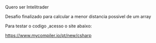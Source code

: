 Quero ser Intelitrader

Desafio finalizado para calcular a menor distancia possivel de um array

Para testar o codigo ,acesso o site abaixo:

https://www.mycompiler.io/pt/new/csharp